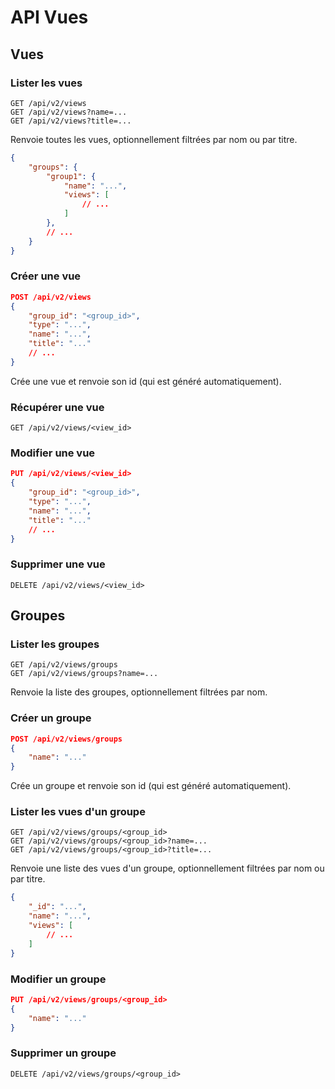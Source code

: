 # API Vues

## Vues

### Lister les vues

```
GET /api/v2/views
GET /api/v2/views?name=...
GET /api/v2/views?title=...
```

Renvoie toutes les vues, optionnellement filtrées par nom ou par titre.

```json
{
    "groups": {
        "group1": {
            "name": "...",
            "views": [
                // ...
            ]
        },
        // ...
    }
}
```

### Créer une vue

```json
POST /api/v2/views
{
    "group_id": "<group_id>",
    "type": "...",
    "name": "...",
    "title": "..."
    // ...
}
```

Crée une vue et renvoie son id (qui est généré automatiquement).

### Récupérer une vue

```
GET /api/v2/views/<view_id>
```

### Modifier une vue

```json
PUT /api/v2/views/<view_id>
{
    "group_id": "<group_id>",
    "type": "...",
    "name": "...",
    "title": "..."
    // ...
}
```

### Supprimer une vue

```
DELETE /api/v2/views/<view_id>
```


## Groupes

### Lister les groupes

```
GET /api/v2/views/groups
GET /api/v2/views/groups?name=...
```

Renvoie la liste des groupes, optionnellement filtrées par nom.

### Créer un groupe

```json
POST /api/v2/views/groups
{
    "name": "..."
}
```

Crée un groupe et renvoie son id (qui est généré automatiquement).

### Lister les vues d'un groupe

```
GET /api/v2/views/groups/<group_id>
GET /api/v2/views/groups/<group_id>?name=...
GET /api/v2/views/groups/<group_id>?title=...
```

Renvoie une liste des vues d'un groupe, optionnellement filtrées par nom ou par
titre.

```json
{
    "_id": "...",
    "name": "...",
    "views": [
        // ...
    ]
}
```

### Modifier un groupe

```json
PUT /api/v2/views/groups/<group_id>
{
    "name": "..."
}
```

### Supprimer un groupe

```
DELETE /api/v2/views/groups/<group_id>
```
